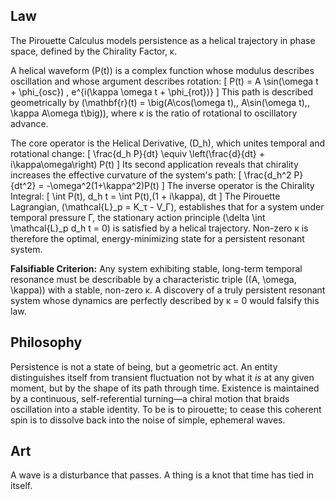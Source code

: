 ## Law
The Pirouette Calculus models persistence as a helical trajectory in phase space, defined by the Chirality Factor, κ.

A helical waveform \(P(t)\) is a complex function whose modulus describes oscillation and whose argument describes rotation:
\[
P(t) = A \sin(\omega t + \phi_{osc}) \, e^{i(\kappa \omega t + \phi_{rot})}
\]
This path is described geometrically by \(\mathbf{r}(t) = \big(A\cos(\omega t),\, A\sin(\omega t),\, \kappa A\omega t\big)\), where κ is the ratio of rotational to oscillatory advance.

The core operator is the Helical Derivative, \(D_h\), which unites temporal and rotational change:
\[
\frac{d_h P}{dt} \equiv \left(\frac{d}{dt} + i\kappa\omega\right) P(t)
\]
Its second application reveals that chirality increases the effective curvature of the system's path:
\[
\frac{d_h^2 P}{dt^2} = -\omega^2(1+\kappa^2)P(t)
\]
The inverse operator is the Chirality Integral:
\[
\int P(t)\, d_h t = \int P(t)\,(1 + i\kappa)\, dt
\]
The Pirouette Lagrangian, \(\mathcal{L}_p = K_τ - V_Γ\), establishes that for a system under temporal pressure Γ, the stationary action principle \(\delta \int \mathcal{L}_p d_h t = 0\) is satisfied by a helical trajectory. Non-zero κ is therefore the optimal, energy-minimizing state for a persistent resonant system.

**Falsifiable Criterion:** Any system exhibiting stable, long-term temporal resonance must be describable by a characteristic triple \((A, \omega, \kappa)\) with a stable, non-zero κ. A discovery of a truly persistent resonant system whose dynamics are perfectly described by κ = 0 would falsify this law.

## Philosophy
Persistence is not a state of being, but a geometric act. An entity distinguishes itself from transient fluctuation not by what it *is* at any given moment, but by the shape of its path through time. Existence is maintained by a continuous, self-referential turning—a chiral motion that braids oscillation into a stable identity. To be is to pirouette; to cease this coherent spin is to dissolve back into the noise of simple, ephemeral waves.

## Art
A wave is a disturbance that passes. A thing is a knot that time has tied in itself.